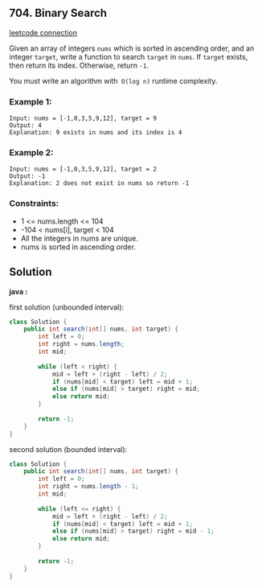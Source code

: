 ## 704. Binary Search

[leetcode connection](https://leetcode.com/problems/binary-search/)

Given an array of integers `nums` which is sorted in ascending order, and an integer `target`, write a function to search `target` in `nums`. If `target` exists, then return its index. Otherwise, return `-1`.

You must write an algorithm with` O(log n)` runtime complexity.

### Example 1:
```
Input: nums = [-1,0,3,5,9,12], target = 9
Output: 4
Explanation: 9 exists in nums and its index is 4
```

### Example 2:
```
Input: nums = [-1,0,3,5,9,12], target = 2
Output: -1
Explanation: 2 does not exist in nums so return -1
```
 

### Constraints:

* 1 <= nums.length <= 104
* -104 < nums[i], target < 104
* All the integers in nums are unique.
* nums is sorted in ascending order.

## Solution

**java :**

first solution (unbounded interval):
```java
class Solution {
    public int search(int[] nums, int target) {
        int left = 0;
        int right = nums.length;
        int mid;
        
        while (left < right) {
            mid = left + (right - left) / 2;
            if (nums[mid] < target) left = mid + 1;
            else if (nums[mid] > target) right = mid;
            else return mid;
        }
        
        return -1;
    }
}
```

second solution (bounded interval):
```java
class Solution {
    public int search(int[] nums, int target) {
        int left = 0;
        int right = nums.length - 1;
        int mid;
        
        while (left <= right) {
            mid = left + (right - left) / 2;
            if (nums[mid] < target) left = mid + 1;
            else if (nums[mid] > target) right = mid - 1;
            else return mid;
        }
        
        return -1;
    }
}
```